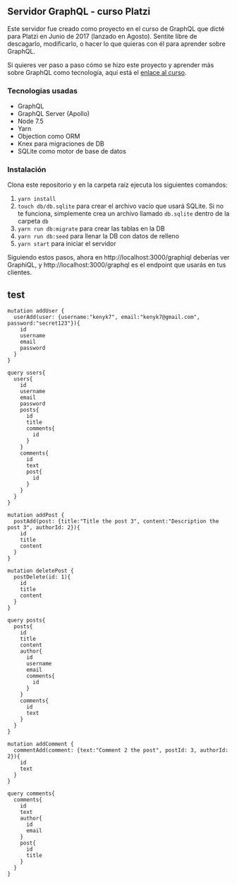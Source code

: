 ## Servidor GraphQL - curso Platzi

Este servidor fue creado como proyecto en el curso de GraphQL que dicté para Platzi en Junio de 2017 (lanzado en Agosto). Sentite libre de descagarlo, modificarlo, o hacer lo que quieras con él para aprender sobre GraphQL.

Si quieres ver paso a paso cómo se hizo este proyecto y aprender más sobre GraphQL como tecnología, aquí está el [enlace al curso](https://platzi.com/graphql).

### Tecnologías usadas

- GraphQL
- GraphQL Server (Apollo)
- Node 7.5
- Yarn
- Objection como ORM
- Knex para migraciones de DB
- SQLite como motor de base de datos

### Instalación

Clona este repositorio y en la carpeta raíz ejecuta los siguientes comandos:

1. `yarn install`
1. `touch db/db.sqlite` para crear el archivo vacío que usará SQLite. Si no te funciona, simplemente crea un archivo llamado `db.sqlite` dentro de la carpeta `db`
1. `yarn run db:migrate` para crear las tablas en la DB
1. `yarn run db:seed` para llenar la DB con datos de relleno
1. `yarn start` para iniciar el servidor

Siguiendo estos pasos, ahora en http://localhost:3000/graphiql deberías ver GraphiQL, y http://localhost:3000/graphql es el endpoint que usarás en tus clientes.

## test

```gql
mutation addUser {
  userAdd(user: {username:"kenyk7", email:"kenyk7@gmail.com", password:"secret123"}){
    id
    username
    email
    password
  }
}

query users{
  users{
    id
    username
    email
    password
    posts{
      id
      title
      comments{
        id
      }
    }
    comments{
      id
      text
      post{
        id
      }
    }
  }
}

mutation addPost {
  postAdd(post: {title:"Title the post 3", content:"Description the post 3", authorId: 2}){
    id
    title
    content
  }
}

mutation deletePost {
  postDelete(id: 1){
    id
    title
    content
  }
}

query posts{
  posts{
    id
    title
    content
    author{
      id
      username
      email
      comments{
        id
      }
    }
    comments{
      id
      text
    }
  }
}

mutation addComment {
  commentAdd(comment: {text:"Comment 2 the post", postId: 3, authorId: 2}){
    id
    text
  }
}

query comments{
  comments{
    id
    text
    author{
      id
      email
    }
    post{
      id
      title
    }
  }
}
```